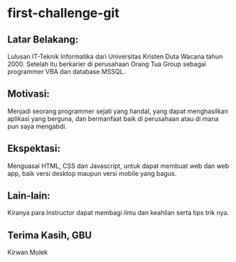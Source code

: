 # first-challenge-git

## Latar Belakang:
Lulusan IT-Teknik Informatika dari Universitas Kristen Duta Wacana tahun 2000.
Setelah itu berkarier di perusahaan Orang Tua Group sebagai programmer VBA dan database MSSQL.

## Motivasi:
Menjadi seorang programmer sejati yang handal, yang dapat menghasilkan aplikasi yang berguna,
dan bermanfaat baik di perusahaan atau di mana pun saya mengabdi.

## Ekspektasi:
Menguasai HTML, CSS dan Javascript, untuk dapat membuat web dan web app, baik versi desktop
maupun versi mobile yang bagus.

## Lain-lain:
Kiranya para Instructor dapat membagi ilmu dan keahlian serta tips trik nya.

## Terima Kasih, GBU

Kirwan Molek